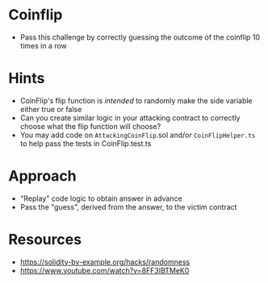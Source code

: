 # Coinflip

- Pass this challenge by correctly guessing the outcome of the coinflip 10 times in a row

# Hints

- CoinFlip's flip function is _intended_ to randomly make the side variable either true or false
- Can you create similar logic in your attacking contract to correctly choose what the flip function will choose?
- You may add code on `AttackingCoinFlip`.sol and/or `CoinFlipHelper.ts` to help pass the tests in CoinFlip.test.ts

# Approach
- "Replay" code logic to obtain answer in advance
- Pass the "guess", derived from the answer, to the victim contract

# Resources
- <https://solidity-by-example.org/hacks/randomness>
- <https://www.youtube.com/watch?v=8FF3IBTMeK0>
